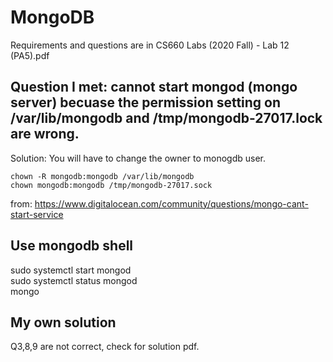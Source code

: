 # MongoDB    
Requirements and questions are in CS660 Labs (2020 Fall) - Lab 12 (PA5).pdf      

## Question I met: cannot start mongod (mongo server) becuase the permission setting on /var/lib/mongodb and /tmp/mongodb-27017.lock are wrong.    
Solution: You will have to change the owner to monogdb user.    
```
chown -R mongodb:mongodb /var/lib/mongodb     
chown mongodb:mongodb /tmp/mongodb-27017.sock     
```
from: https://www.digitalocean.com/community/questions/mongo-cant-start-service   

## Use mongodb shell   
sudo systemctl start mongod                         
sudo systemctl status mongod      
mongo    

## My own solution   
Q3,8,9 are not correct, check for solution pdf.   
